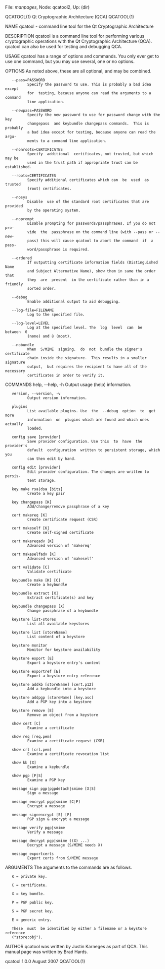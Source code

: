 File: *manpages*,  Node: qcatool2,  Up: (dir)

QCATOOL(1)            Qt Cryptographic Architecture (QCA)           QCATOOL(1)



NAME
       qcatool - command line tool for the Qt Cryptographic Architecture


DESCRIPTION
       qcatool  is  a  command  line tool for performing various cryptographic
       operations with the Qt Cryptographic Architecture  (QCA).  qcatool  can
       also be used for testing and debugging QCA.


USAGE
       qcatool  has  a range of options and commands. You only ever get to use
       one command, but you may use several, one or no options.


OPTIONS
       As noted above, these are all optional, and may be combined.

       --pass=PASSWORD
              Specify the password to use. This is probably a bad idea  except
              for  testing, because anyone can read the arguments to a command
              line application.

       --newpass=PASSWORD
              Specify the new password to use for password change with the key
              changepass  and keybundle changepass commands.  This is probably
              a bad idea except for testing, because anyone can read the argu‐
              ments to a command line application.

       --nonroots=CERTIFICATES
              Specify  additional  certificates, not trusted, but which may be
              used in the trust path if appropriate trust can be established.

       --roots=CERTIFICATES
              Specify additional certificates which can  be  used  as  trusted
              (root) certificates.

       --nosys
              Disable  use of the standard root certificates that are provided
              by the operating system.

       --noprompt
              Disable prompting for passwords/passphrases. If you do not  pro‐
              vide  the  passphrase on the command line (with --pass or --new‐
              pass) this will cause qcatool to abort the command  if  a  pass‐
              word/passphrase is required.

       --ordered
              If outputting certificate information fields (Distinguished Name
              and Subject Alternative Name), show them in same the order  that
              they  are  present  in the certificate rather than in a friendly
              sorted order.

       --debug
              Enable additional output to aid debugging.

       --log-file=FILENAME
              Log to the specified file.

       --log-level=LEVEL
              Log at the specified level. The  log  level  can  be  between  0
              (none) and 8 (most).

       --nobundle
              When  S/MIME  signing,  do  not  bundle the signer's certificate
              chain inside the signature.  This results in a smaller signature
              output,  but requires the recipient to have all of the necessary
              certificates in order to verify it.


COMMANDS
       help, --help, -h
              Output usage (help) information.

       version, --version, -v
              Output version information.

       plugins
              List available plugins. Use  the  --debug  option  to  get  more
              information  on  plugins which are found and which ones actually
              loaded.

       config save [provider]
              Save provider configuration. Use this  to  have  the  provider's
              default  configuration  written to persistent storage, which you
              can then edit by hand.

       config edit [provider]
              Edit provider configuration. The changes are written to  persis‐
              tent storage.

       key make rsa|dsa [bits]
              Create a key pair

       key changepass [K]
              Add/change/remove passphrase of a key

       cert makereq [K]
              Create certificate request (CSR)

       cert makeself [K]
              Create self-signed certificate

       cert makereqadv [K]
              Advanced version of 'makereq'

       cert makeselfadv [K]
              Advanced version of 'makeself'

       cert validate [C]
              Validate certificate

       keybundle make [K] [C]
              Create a keybundle

       keybundle extract [X]
              Extract certificate(s) and key

       keybundle changepass [X]
              Change passphrase of a keybundle

       keystore list-stores
              List all available keystores

       keystore list [storeName]
              List content of a keystore

       keystore monitor
              Monitor for keystore availability

       keystore export [E]
              Export a keystore entry's content

       keystore exportref [E]
              Export a keystore entry reference

       keystore addkb [storeName] [cert.p12]
              Add a keybundle into a keystore

       keystore addpgp [storeName] [key.asc]
              Add a PGP key into a keystore

       keystore remove [E]
              Remove an object from a keystore

       show cert [C]
              Examine a certificate

       show req [req.pem]
              Examine a certificate request (CSR)

       show crl [crl.pem]
              Examine a certificate revocation list

       show kb [X]
              Examine a keybundle

       show pgp [P|S]
              Examine a PGP key

       message sign pgp|pgpdetach|smime [X|S]
              Sign a message

       message encrypt pgp|smime [C|P]
              Encrypt a message

       message signencrypt [S] [P]
              PGP sign & encrypt a message

       message verify pgp|smime
              Verify a message

       message decrypt pgp|smime ((X) ...)
              Decrypt a message (S/MIME needs X)

       message exportcerts
              Export certs from S/MIME message


ARGUMENTS
       The arguments to the commands are as follows.

       K = private key.

       C = certificate.

       X = key bundle.

       P = PGP public key.

       S = PGP secret key.

       E = generic entry.

       These  must  be identified by either a filename or a keystore reference
       ("store:obj").


AUTHOR
       qcatool was written by Justin Karneges as part of QCA. This manual page
       was written by Brad Hards.




qcatool 1.0.0                     August 2007                       QCATOOL(1)
